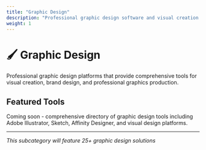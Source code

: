 ```yaml
---
title: "Graphic Design"
description: "Professional graphic design software and visual creation tools"
weight: 1
---
```


# 🖌️ Graphic Design

Professional graphic design platforms that provide comprehensive tools for visual creation, brand design, and professional graphics production.

## Featured Tools

Coming soon - comprehensive directory of graphic design tools including Adobe Illustrator, Sketch, Affinity Designer, and visual design platforms.

---

*This subcategory will feature 25+ graphic design solutions*